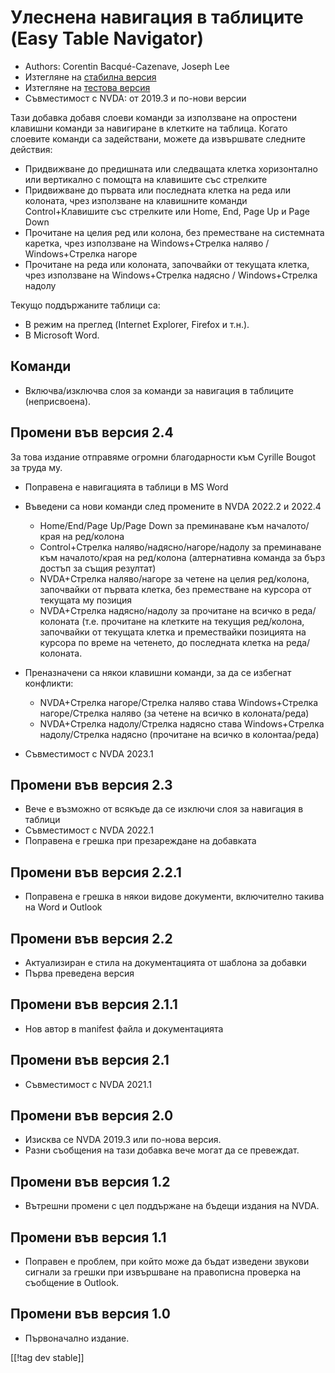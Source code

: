 # Улеснена навигация в таблиците (Easy Table Navigator) #

* Authors: Corentin Bacqué-Cazenave, Joseph Lee
* Изтегляне на [стабилна версия][1]
* Изтегляне на [тестова версия][2]
* Съвместимост с NVDA: от 2019.3 и по-нови версии

Тази добавка добавя слоеви команди за използване на опростени клавишни
команди за навигиране в клетките на таблица. Когато слоевите команди са
задействани, можете да извършвате следните действия:

* Придвижване до предишната или следващата клетка хоризонтално или
  вертикално с помощта на клавишите със стрелките
* Придвижване до първата или последната клетка на реда или колоната, чрез
  използване на клавишните команди Control+Клавишите със стрелките или Home,
  End, Page Up и Page Down
* Прочитане на целия ред или колона, без преместване на системната каретка,
  чрез използване на Windows+Стрелка наляво / Windows+Стрелка нагоре
* Прочитане на реда или колоната, започвайки от текущата клетка, чрез
  използване на Windows+Стрелка надясно / Windows+Стрелка надолу

Текущо поддържаните таблици са:

* В режим на преглед (Internet Explorer, Firefox и т.н.).
* В Microsoft Word.

## Команди

* Включва/изключва слоя за команди за навигация в таблиците (неприсвоена).

## Промени във версия 2.4

За това издание отправяме огромни благодарности към Cyrille Bougot за труда
му.

* Поправена е навигацията в таблици в MS Word
* Въведени са нови команди след промените в NVDA 2022.2 и 2022.4

    * Home/End/Page Up/Page Down за преминаване към началото/края на
      ред/колона
    * Control+Стрелка наляво/надясно/нагоре/надолу за преминаване към
      началото/края на ред/колона (алтернативна команда за бърз достъп за
      същия резултат)
    * NVDA+Стрелка наляво/нагоре за четене на целия ред/колона, започвайки
      от първата клетка, без преместване на курсора от текущата му позиция
    * NVDA+Стрелка надясно/надолу за прочитане на всичко в реда/колоната
      (т.е. прочитане на клетките на текущия ред/колона, започвайки от
      текущата клетка и премествайки позицията на курсора по време на
      четенето, до последната клетка на реда/колоната.

* Преназначени са някои клавишни команди, за да се избегнат конфликти:

    * NVDA+Стрелка нагоре/Стрелка наляво става Windows+Стрелка
      нагоре/Стрелка наляво (за четене на всичко в колоната/реда)
    * NVDA+Стрелка надолу/Стрелка надясно става Windows+Стрелка
      надолу/Стрелка надясно (прочитане на всичко в колонтаа/реда)

* Съвместимост с NVDA 2023.1

## Промени във версия 2.3

* Вече е възможно от всякъде да се изключи слоя за навигация в таблици
* Съвместимост с NVDA 2022.1
* Поправена е грешка при презареждане на добавката

## Промени във версия 2.2.1

* Поправена е грешка в някои видове документи, включително такива на Word и
  Outlook

## Промени във версия 2.2

* Актуализиран е стила на документацията от шаблона за добавки
* Първа преведена версия

## Промени във версия 2.1.1

* Нов автор в manifest файла и документацията

## Промени във версия 2.1

* Съвместимост с NVDA 2021.1

## Промени във версия 2.0

* Изисква се NVDA 2019.3 или по-нова версия.
* Разни съобщения на тази добавка вече могат да се превеждат.

## Промени във версия 1.2

* Вътрешни промени с цел поддържане на бъдещи издания на NVDA.

## Промени във версия 1.1

* Поправен е проблем, при който може да бъдат изведени звукови сигнали за
  грешки при извършване на правописна проверка на съобщение в Outlook.

## Промени във версия 1.0

*   Първоначално издание.

[[!tag dev stable]]

[1]: https://www.nvaccess.org/addonStore/legacy?file=etn

[2]: https://www.nvaccess.org/addonStore/legacy?file=etn-dev
